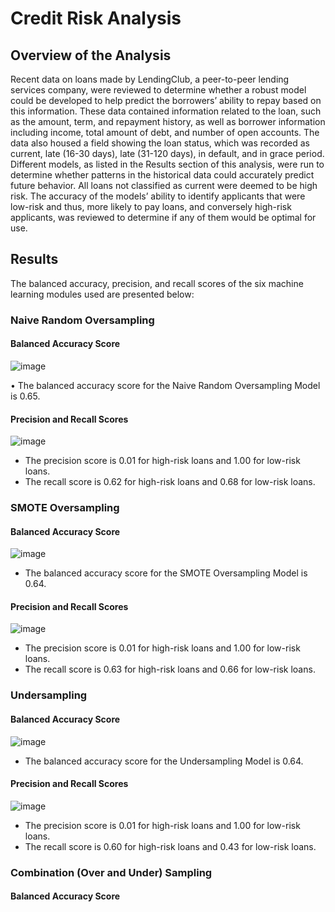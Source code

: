 # Credit Risk Analysis

## Overview of the Analysis

Recent data on loans made by LendingClub, a peer-to-peer lending services company, were reviewed to determine whether a robust model could be developed to help predict the borrowers’ ability to repay based on this information.  These data contained information related to the loan, such as the amount, term, and repayment history, as well as borrower information including income, total amount of debt, and number of open accounts.  The data also housed a field showing the loan status, which was recorded as current, late (16-30 days), late (31-120 days), in default, and in grace period.  Different models, as listed in the Results section of this analysis, were run to determine whether patterns in the historical data could accurately predict future behavior.  All loans not classified as current were deemed to be high risk.  The accuracy of the models’ ability to identify applicants that were low-risk and thus, more likely to pay loans, and conversely high-risk applicants, was reviewed to determine if any of them would be optimal for use.

## Results

The balanced accuracy, precision, and recall scores of the six machine learning modules used are presented below:

### Naive Random Oversampling

#### Balanced Accuracy Score

![image](https://user-images.githubusercontent.com/106293233/193350696-1606b085-06f8-4b21-b6b3-63dd5e6b728a.png)
 
•	The balanced accuracy score for the Naive Random Oversampling Model is 0.65.

#### Precision and Recall Scores

![image](https://user-images.githubusercontent.com/106293233/193350776-fd49473a-82d7-4cd5-a131-6f5c87ce2a11.png)
 
*	The precision score is 0.01 for high-risk loans and 1.00 for low-risk loans.
*	The recall score is 0.62 for high-risk loans and 0.68 for low-risk loans.

### SMOTE Oversampling

#### Balanced Accuracy Score

![image](https://user-images.githubusercontent.com/106293233/193351420-8dabe5b8-b024-48f1-8820-f8aafff186be.png)

* The balanced accuracy score for the SMOTE Oversampling Model is 0.64.

#### Precision and Recall Scores

![image](https://user-images.githubusercontent.com/106293233/193351640-29d5bbb3-6c22-4187-add6-b652c21d6bcf.png)

* The precision score is 0.01 for high-risk loans and 1.00 for low-risk loans.
* The recall score is 0.63 for high-risk loans and 0.66 for low-risk loans.

### Undersampling

#### Balanced Accuracy Score

![image](https://user-images.githubusercontent.com/106293233/193351961-e7170d66-2796-4aa6-aa91-cee0c83e474e.png)

* The balanced accuracy score for the Undersampling Model is 0.64.

#### Precision and Recall Scores

![image](https://user-images.githubusercontent.com/106293233/193352149-0a4217e9-0bfb-455a-80c7-df47e719a066.png)

* The precision score is 0.01 for high-risk loans and 1.00 for low-risk loans.
* The recall score is 0.60 for high-risk loans and 0.43 for low-risk loans.

### Combination (Over and Under) Sampling

#### Balanced Accuracy Score









 





